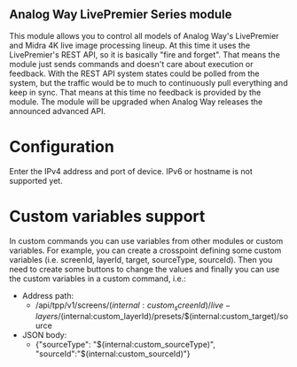 ## Analog Way LivePremier Series module

This module allows you to control all models of Analog Way's LivePremier and Midra 4K live image processing lineup.
At this time it uses the LivePremier's REST API, so it is basically "fire and forget". That means the module just sends commands and doesn't care about execution or feedback. With the REST API system states could be polled from the system, but the traffic would be to much to continuously pull everything and keep in sync.
That means at this time no feedback is provided by the module. The module will be upgraded when Analog Way releases the announced advanced API.

# Configuration

Enter the IPv4 address and port of device.
IPv6 or hostname is not supported yet.

# Custom variables support
In custom commands you can use variables from other modules or custom variables.
For example, you can create a crosspoint defining some custom variables (i.e. screenId, layerId, target, sourceType, sourceId).
Then you need to create some buttons to change the values and finally you can use the custom variables in a custom command, i.e.:

- Address path:
  - /api/tpp/v1/screens/$(internal:custom_screenId)/live-layers/$(internal:custom_layerId)/presets/$(internal:custom_target)/source
- JSON body:
  - {"sourceType": "$(internal:custom_sourceType)", "sourceId":"$(internal:custom_sourceId)"}
